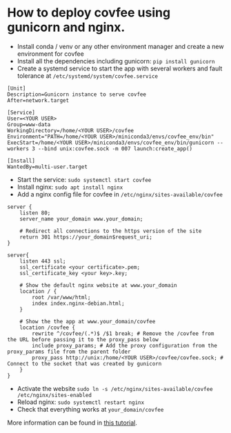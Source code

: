 # How to deploy covfee using gunicorn and nginx.

- Install conda / venv or any other environment manager and create a new environment for covfee
- Install all the dependencies including gunicorn: `pip install gunicorn`
- Create a systemd service to start the app with several workers and fault tolerance at `/etc/systemd/system/covfee.service`

```
[Unit]
Description=Gunicorn instance to serve covfee
After=network.target

[Service]
User=<YOUR USER>
Group=www-data
WorkingDirectory=/home/<YOUR USER>/covfee
Environment="PATH=/home/<YOUR USER>/miniconda3/envs/covfee_env/bin"
ExecStart=/home/<YOUR USER>/miniconda3/envs/covfee_env/bin/gunicorn --workers 3 --bind unix:covfee.sock -m 007 launch:create_app()

[Install]
WantedBy=multi-user.target
```

- Start the service: `sudo systemctl start covfee`
- Install nginx: `sudo apt install nginx`
- Add a nginx config file for covfee in `/etc/nginx/sites-available/covfee`

```
server {
    listen 80;
    server_name your_domain www.your_domain;

	# Redirect all connections to the https version of the site
    return 301 https://your_domain$request_uri;
}

server{
    listen 443 ssl;
    ssl_certificate <your certificate>.pem;
    ssl_certificate_key <your key>.key;

    # Show the default nginx website at www.your_domain
    location / {
        root /var/www/html;
        index index.nginx-debian.html;
    }

    # Show the the app at www.your_domain/covfee
    location /covfee {
        rewrite ^/covfee/(.*)$ /$1 break; # Remove the /covfee from the URL before passing it to the proxy_pass below
        include proxy_params; # Add the proxy configuration from the proxy_params file from the parent folder
        proxy_pass http://unix:/home/<YOUR USER>/covfee/covfee.sock; # Connect to the socket that was created by gunicorn
    }
}
```

- Activate the website `sudo ln -s /etc/nginx/sites-available/covfee /etc/nginx/sites-enabled`
- Reload nginx: `sudo systemctl restart nginx`
- Check that everything works at `your_domain/covfee`

More information can be found in [this tutorial](https://www.digitalocean.com/community/tutorials/how-to-serve-flask-applications-with-gunicorn-and-nginx-on-ubuntu-18-04).
